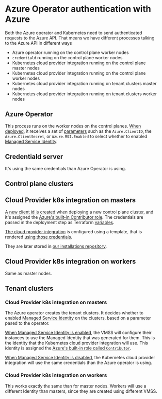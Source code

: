 # Azure Operator authentication with Azure
Both the Azure operator and Kubernetes need to send authenticated requests to the Azure API. That means we have different processes talking to the Azure API in different ways

- Azure operator running on the control plane worker nodes
- `credentiald` running on the control plane worker nodes
- Kubernetes cloud provider integration running on the control plane master nodes
- Kubernetes cloud provider integration running on the control plane worker nodes
- Kubernetes cloud provider integration running on tenant clusters master nodes
- Kubernetes cloud provider integration running on tenant clusters worker nodes
			
## Azure Operator
This process runs on the worker nodes on the control planes. [When deployed](https://github.com/giantswarm/installations/blob/ad518ba95584685bf37cd9c3cca403115153dc14/ghost/draughtsman-secret-values.yaml#L20-L27), it receives a set of [parameters](https://github.com/giantswarm/azure-operator/blob/d0185b1de2cf6975f8e795a38bb55dfc875ecdeb/main.go#L125-L126) 
such as the `Azure.ClientID`, the `Azure.ClientSecret`, or `Azure.MSI.Enabled` to select whether to enabled [Managed Service Identity](https://docs.microsoft.com/en-us/azure/active-directory/managed-identities-azure-resources/overview).

## Credentiald server
It's using the same credentials than Azure Operator is using.

## Control plane clusters
## Cloud Provider k8s integration on masters
[A new client id is created](https://github.com/giantswarm/giantnetes-terraform/blob/master/docs/installation-guide-azure.md#create-service-principal) when deploying a new control plane cluster, and it's assigned the [Azure's built-in Contributor role](https://docs.microsoft.com/es-es/azure/role-based-access-control/built-in-roles#contributor). 
The credentials are passed in the deployment step as Terraform [variables](https://github.com/giantswarm/giantnetes-terraform/blob/0e5f27fa08b15461097029d50f3ca132845a81d8/platforms/azure/giantnetes/main.tf#L73). 

[The cloud provider integration](https://github.com/giantswarm/giantnetes-terraform/blob/0e5f27fa08b15461097029d50f3ca132845a81d8/templates/master.yaml.tmpl#L257-L265) is configured using a template, that is rendered [using those credentials](https://github.com/giantswarm/giantnetes-terraform/blob/4c8814897a3f571223066ec07641fabd9cc6a78d/templates/files/config/azure.yaml).

They are later stored in [our installations repository](https://github.com/giantswarm/installations/blob/ad518ba95584685bf37cd9c3cca403115153dc14/godsmack/terraform/bootstrap.sh#L27-L34).

## Cloud Provider k8s integration on workers
Same as master nodes.

## Tenant clusters
### Cloud Provider k8s integration on masters
The Azure operator creates the tenant clusters. It decides whether to enabled [Managed Service Identity](https://docs.microsoft.com/en-us/azure/active-directory/managed-identities-azure-resources/overview) on the clusters, 
based on a parameter pased to the operator. 

[When Managed Service Identity is enabled](https://github.com/giantswarm/azure-operator/blob/9bbd4581983fbdbf780586b8861bd9986cb2ef4c/service/controller/v11/resource/instance/template/vmss.json#L275-L288), the VMSS will configure their instances to use the Managed Identity that was generated for them.
This is the identity that the Kubernetes cloud provider integration will use.
This identity is assigned the [Azure's built-in role called `Contributor`](https://docs.microsoft.com/es-es/azure/role-based-access-control/built-in-roles#contributor).

[When Managed Service Identity is disabled](https://github.com/giantswarm/azure-operator/blob/d0185b1de2cf6975f8e795a38bb55dfc875ecdeb/service/controller/v11/templates/ignition/cloud_provider_conf.go#L9-L10), the Kubernetes cloud provider integration will use the same credentials than the Azure operator is using.

### Cloud Provider k8s integration on workers
This works exactly the same than for master nodes. 
Workers will use a different Identity than masters, since they are created using different VMSS.
